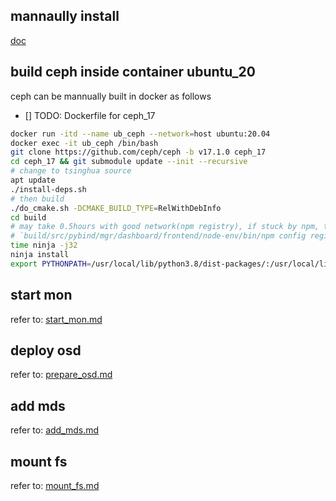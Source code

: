 ## mannaully install
[doc](https://docs.ceph.com/en/latest/install/manual-deployment/)

## build ceph inside container ubuntu_20
ceph can be mannually built in docker as follows
- [] TODO: Dockerfile for ceph_17
```bash
docker run -itd --name ub_ceph --network=host ubuntu:20.04
docker exec -it ub_ceph /bin/bash
git clone https://github.com/ceph/ceph -b v17.1.0 ceph_17
cd ceph_17 && git submodule update --init --recursive
# change to tsinghua source
apt update
./install-deps.sh
# then build
./do_cmake.sh -DCMAKE_BUILD_TYPE=RelWithDebInfo
cd build
# may take 0.5hours with good network(npm registry), if stuck by npm, try
# `build/src/pybind/mgr/dashboard/frontend/node-env/bin/npm config registry ...`
time ninja -j32
ninja install
export PYTHONPATH=/usr/local/lib/python3.8/dist-packages/:/usr/local/lib/python3/dist-packages/:$PYTHONPATH
```

## start mon
refer to: [start_mon.md](./start_mon.md)

## deploy osd
refer to: [prepare_osd.md](./prepare_osd.md)

## add mds
refer to: [add_mds.md](./add_mds.md)

## mount fs
refer to: [mount_fs.md](./mount_fs.md)
